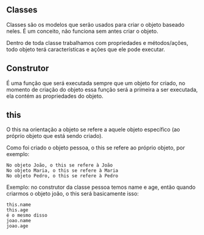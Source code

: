 ## Classes

Classes são os modelos que serão usados para criar o objeto baseado neles.
É um conceito, não funciona sem antes criar o objeto.

Dentro de toda classe trabalhamos com propriedades e métodos/ações, todo objeto terá características e ações que ele pode executar.

## Construtor

É uma função que será executada sempre que um objeto for criado, no momento de criação do objeto essa função será a primeira a ser executada, ela contém as propriedades do objeto.

## this

O this na orientação a objeto se refere a aquele objeto específico (ao próprio objeto que está sendo criado).

Como foi criado o objeto pessoa, o this se refere ao próprio objeto, por exemplo:

```
No objeto João, o this se refere à João
No objeto Maria, o this se refere à Maria
No objeto Pedro, o this se refere à Pedro
```

Exemplo: no construtor da classe pessoa temos name e age, então quando criarmos o objeto joão, o this será basicamente isso:

```
this.name
this.age
é o mesmo disso
joao.name
joao.age
```
